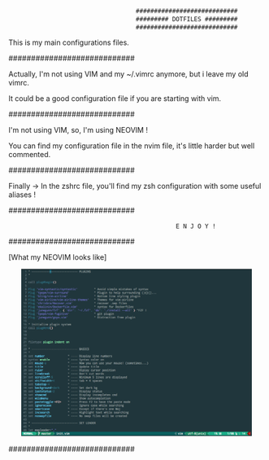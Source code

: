                                        ############################
                                       ######### DOTFILES #########
                                       ############################

This is my main configurations files.

############################

Actually, I'm not using VIM and my ~/.vimrc anymore, but i leave my old vimrc.

It could be a good configuration file if you are starting with vim.

############################

I'm not using VIM, so, I'm using NEOVIM !

You can find my configuration file in the nvim file, it's little harder but well commented.

############################

Finally -> In the zshrc file, you'll find my zsh configuration with some useful aliases !

############################

                                                  E N J O Y !

############################

[What my NEOVIM looks like]

<p align="center">
  <img src="https://github.com/wickedpool/Dotfiles/blob/master/img/Vim-examples.png" width="90%"/>
</p>

############################
